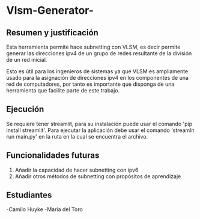 # Vlsm-Generator-

## Resumen y justificación

Esta herramienta permite hace subnetting con VLSM, es decir permite generar las direcciones ipv4 de un grupo de redes resultante de la división de un red inicial.

Esto es útil para los ingenieros de sistemas ya que VLSM es ampliamente usado para la asignación de direcciones ipv4 en los componentes de una red de computadores, por tanto es importante que disponga de una herramienta que facilite parte de este trabajo.


## Ejecución 

Se requiere tener streamlit, para su instalación puede usar el comando 'pip install streamlit'. Para ejecutar la aplicación debe usar el comando 'streamlit run main.py' en la ruta en la cual se encuentra el archivo.

## Funcionalidades futuras

1. Añadir la capacidad de hacer subnetting con ipv6
2. Añadir otros métodos de subnetting con propósitos de aprendizaje

## Estudiantes

-Camilo Huyke
-Maria del Toro